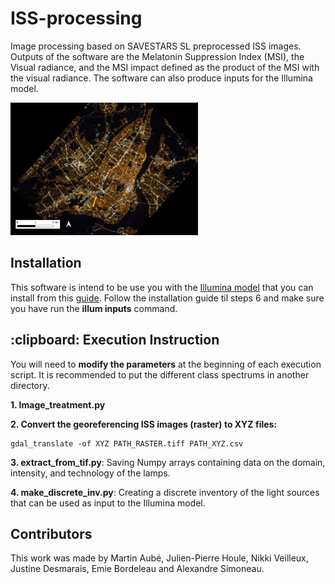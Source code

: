 # ISS-processing
Image processing based on SAVESTARS SL preprocessed ISS images. Outputs of the software are the Melatonin Suppression Index (MSI), the Visual radiance, and the MSI impact defined as the product of the MSI with the visual radiance. The software can also produce inputs for the Illumina model.


<img src="imageissMtl.png" width="300">


<h2> Installation </h2>

This software is intend to be use you with the [Illumina model](https://github.com/aubema/illumina) that you can install from this [guide](https://lx02.cegepsherbrooke.qc.ca/~aubema/index.php/Prof/IlluminaGuide2021).
Follow the installation guide til steps 6 and make sure you have run the **illum inputs** command.



<h2> :clipboard: Execution Instruction</h2>

You will need to **modify the parameters** at the beginning of each execution script. It is recommended to put the different class spectrums in another directory.

</ul>
<p><b>1. Image_treatment.py</b></p
<p><b>2. Convert the georeferencing ISS images (raster) to XYZ files:</b></p>

```
gdal_translate -of XYZ PATH_RASTER.tiff PATH_XYZ.csv
```

<p><b>3. extract_from_tif.py</b>: Saving Numpy arrays containing data on the domain, intensity, and technology of the lamps.</p>
<p><b>4. make_discrete_inv.py</b>: Creating a discrete inventory of the light sources that can be used as input to the Illumina model.</p>



<h2> Contributors </h2>
This work was made by Martin Aubé, Julien-Pierre Houle, Nikki Veilleux, Justine Desmarais, Emie Bordeleau and Alexandre Simoneau.
